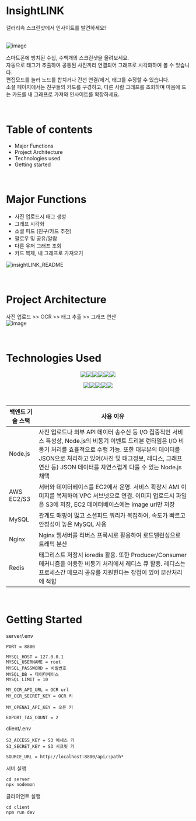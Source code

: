 # InsightLINK
갤러리속 스크린샷에서 인사이트를 발견하세요!
<br/><br/>

![image](https://github.com/suji6707/insightLINK/assets/111227732/78e62b54-13e5-4b71-ae24-ccf33513c218)
<br/>

스마트폰에 방치된 수십, 수백개의 스크린샷을 올려보세요.<br/>
자동으로 태그가 추출하여 공통된 사진끼리 연결되어 그래프로 시각화하여 볼 수 있습니다.<br/>
편집모드를 눌러 노드를 합치거나 간선 연결/제거, 태그를 수정할 수 있습니다.<br/>
소셜 페이지에서는 친구들의 카드를 구경하고, 다른 사람 그래프를 조회하며 
마음에 드는 카드를 내 그래프로 가져와 인사이트를 확장하세요.

<br/>

# Table of contents
- Major Functions
- Project Architecture
- Technologies used
- Getting started

<br/>

# Major Functions
- 사진 업로드시 태그 생성
- 그래프 시각화
- 소셜 피드 (친구/카드 추천)
- 팔로우 및 공유/알람
- 다른 유저 그래프 조회
- 카드 복제, 내 그래프로 가져오기

![insightLINK_README](https://github.com/suji6707/insightLINK/assets/111227732/1009b031-ecc5-405f-932d-6d05e499acf7)


<br/>

# Project Architecture
사진 업로드 >> OCR >> 태그 추출 >> 그래프 연산 
<br/>
![image](https://github.com/suji6707/insightLINK/assets/111227732/912defb4-8d7b-4611-a24a-a5a1e2d4a8e5)


<br/>

# Technologies Used
<p align="center"><img src="https://img.shields.io/badge/javascript-F7DF1E?style=for-the-badge&logo=javascript&logoColor=white"><img src="https://img.shields.io/badge/node.js-339933?style=for-the-badge&logo=Node.js&logoColor=white"><img src="https://img.shields.io/badge/AWS-FF9900?style=for-the-badge&logo=amazonaws&logoColor=white"><img src="https://img.shields.io/badge/mysql-4479A1?style=for-the-badge&logo=mysql&logoColor=white"><img src="https://img.shields.io/badge/nginx-009639?style=for-the-badge&logo=nginx&logoColor=black"><img src="https://img.shields.io/badge/redis-red?style=for-the-badge&logo=redis&logoColor=black"></p>
<p align="center"><img src="https://img.shields.io/badge/react-61DAFB?style=for-the-badge&logo=react&logoColor=black"><img src="https://img.shields.io/badge/next.js-black?style=for-the-badge&logo=next.js&logoColor=white"><img src="https://img.shields.io/badge/typescript-3178C6?style=for-the-badge&logo=typescript&logoColor=white"><img src="https://img.shields.io/badge/recoil-3578E5?style=for-the-badge&logo=recoil&logoColor=white"><img src="https://img.shields.io/badge/vercel-black?style=for-the-badge&logo=vercel&logoColor=white"></p>

<br/>

|백엔드 기술 스택|사용 이유|
|------|------|
|Node.js|사진 업로드나 외부 API 데이터 송수신 등 I/O 집중적인 서비스 특성상, Node.js의 비동기 이벤트 드리븐 런타임은 I/O 비동기 처리를 효율적으로 수행 가능. 또한 대부분의 데이터를 JSON으로 처리하고 있어(사진 및 태그정보, 레디스, 그래프연산 등) JSON 데이터를 자연스럽게 다룰 수 있는 Node.js 채택|
|AWS EC2/S3|서버와 데이터베이스를 EC2에서 운영. 서비스 확장시 AMI 이미지를 복제하여 VPC 서브넷으로 연결. 이미지 업로드시 파일은 S3에 저장, EC2 데이터베이스에는 image url만 저장|
|MySQL|관계도 매핑이 많고 소셜피드 쿼리가 복잡하여, 속도가 빠르고 안정성이 높은 MySQL 사용|
|Nginx|Nginx 웹서버를 리버스 프록시로 활용하여 로드밸런싱으로 트래픽 분산|
|Redis|태그리스트 저장시 ioredis 활용. 또한 Producer/Consumer 메커니즘을 이용한 비동기 처리에서 레디스 큐 활용. 레디스는 프로세스간 메모리 공유를 지원한다는 장점이 있어 분산처리에 적합|

<br/>

# Getting Started
server/.env
```
PORT = 8800

MYSQL_HOST = 127.0.0.1
MYSQL_USERNAME = root
MYSQL_PASSWORD = 비빌번호
MYSQL_DB = 데이터베이스
MYSQL_LIMIT = 10

MY_OCR_API_URL = OCR url
MY_OCR_SECRET_KEY = OCR 키

MY_OPENAI_API_KEY = 오픈 키

EXPORT_TAG_COUNT = 2
```
client/.env
```
S3_ACCESS_KEY = S3 에세스 키
S3_SECRET_KEY = S3 시크릿 키

SOURCE_URL = http://localhost:8800/api/:path*
```
서버 실행
```
cd server
npx nodemon
```
클라이언트 실행
```
cd client
npm run dev
```
